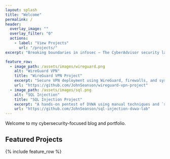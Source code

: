 ```yaml
---
layout: splash
title: "Welcome"
permalink: /
header:
  overlay_image: ""
  overlay_filter: "0"
  actions:
    - label: "View Projects"
      url: "/projects/"
excerpt: "Breaking boundaries in infosec — The CyberAdvisor security lab explores ethical hacking, secure architecture, and threat analysis through hands-on research."

feature_row:
  - image_path: /assets/images/wireguard.png
    alt: "WireGuard VPN"
    title: "WireGuard VPN Project"
    excerpt: "Secure VPN deployment using WireGuard, firewalls, and system hardening."
    url: "https://github.com/JohnSeanson/wireguard-vpn-project"
  - image_path: /assets/images/sql.png
    alt: "SQL Injection"
    title: "SQL Injection Project"
    excerpt: "A hands‑on pentest of DVWA using manual techniques and `sqlmap`, plus secure patching."
    url: "https://github.com/JohnSeanson/sql-injection-dvwa-lab"
---
```


Welcome to my cybersecurity-focused blog and portfolio.

## Featured Projects

{% include feature_row %}
